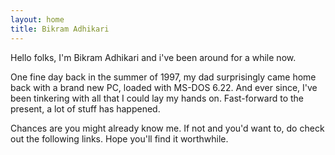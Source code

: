 ```yaml
---
layout: home
title: Bikram Adhikari 
---
```


Hello folks, I'm Bikram Adhikari and i've been around for a while now.

One fine day back in the summer of 1997, my dad surprisingly came home back with a brand new PC, loaded with MS-DOS 6.22. And ever since, I've been tinkering with all that I could lay my hands on. Fast-forward to the present, a lot of stuff has happened.

Chances are you might already know me. If not and you'd want to, do check out the following links. Hope you'll find it worthwhile.
